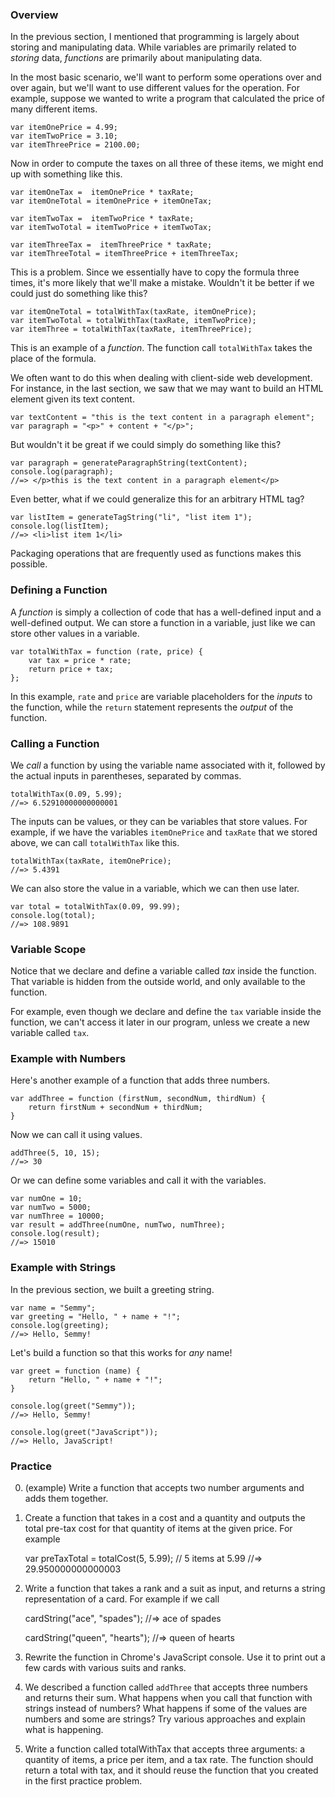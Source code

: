### Overview

In the previous section, I mentioned that programming is largely about storing
and manipulating data. While variables are primarily related to _storing_ data,
_functions_ are primarily about manipulating data.

In the most basic scenario, we'll want to perform some operations over and over
again, but we'll want to use different values for the operation. For example,
suppose we wanted to write a program that calculated the price of many different
items.

    var itemOnePrice = 4.99;
    var itemTwoPrice = 3.10;
    var itemThreePrice = 2100.00;

Now in order to compute the taxes on all three of these items, we might end up
with something like this.

    var itemOneTax =  itemOnePrice * taxRate;
    var itemOneTotal = itemOnePrice + itemOneTax;

    var itemTwoTax =  itemTwoPrice * taxRate;
    var itemTwoTotal = itemTwoPrice + itemTwoTax;

    var itemThreeTax =  itemThreePrice * taxRate;
    var itemThreeTotal = itemThreePrice + itemThreeTax;

This is a problem. Since we essentially have to copy the formula three times,
it's more likely that we'll make a mistake. Wouldn't it be better if we could
just do something like this?

    var itemOneTotal = totalWithTax(taxRate, itemOnePrice);
    var itemTwoTotal = totalWithTax(taxRate, itemTwoPrice);
    var itemThree = totalWithTax(taxRate, itemThreePrice);

This is an example of a _function_. The function call `totalWithTax` takes the
place of the formula.

We often want to do this when dealing with client-side web development. For
instance, in the last section, we saw that we may want to build an HTML element
given its text content.

    var textContent = "this is the text content in a paragraph element";
    var paragraph = "<p>" + content + "</p>";

But wouldn't it be great if we could simply do something like this?

    var paragraph = generateParagraphString(textContent);
    console.log(paragraph);
    //=> </p>this is the text content in a paragraph element</p>

Even better, what if we could generalize this for an arbitrary HTML tag?

    var listItem = generateTagString("li", "list item 1");
    console.log(listItem);
    //=> <li>list item 1</li>

Packaging operations that are frequently used as functions makes this possible.

### Defining a Function

A _function_ is simply a collection of code that has a well-defined input and a
well-defined output. We can store a function in a variable, just like we can
store other values in a variable.

    var totalWithTax = function (rate, price) {
        var tax = price * rate;
        return price + tax;
    };

In this example, `rate` and `price` are variable placeholders for the _inputs_
to the function, while the `return` statement represents the _output_ of the
function.

### Calling a Function

We _call_ a function by using the variable name associated with it,
followed by the actual inputs in parentheses, separated by
commas.

    totalWithTax(0.09, 5.99);
    //=> 6.52910000000000001

The inputs can be values, or they can be variables that store
values. For example, if we have the variables `itemOnePrice` and
`taxRate` that we stored above, we can call `totalWithTax` like
this.

    totalWithTax(taxRate, itemOnePrice);
    //=> 5.4391

We can also store the value in a variable, which we can then use
later.

    var total = totalWithTax(0.09, 99.99);
    console.log(total);
    //=> 108.9891

### Variable Scope

Notice that we declare and define a variable called _tax_ inside the
function. That variable is hidden from the outside world, and only
available to the function.

For example, even though we declare and define the `tax` variable
inside the function, we can't access it later in our program, unless
we create a new variable called `tax`.

### Example with Numbers

Here's another example of a function that adds three numbers.

    var addThree = function (firstNum, secondNum, thirdNum) {
        return firstNum + secondNum + thirdNum;
    }

Now we can call it using values.

    addThree(5, 10, 15);
    //=> 30

Or we can define some variables and call it with the variables.

    var numOne = 10;
    var numTwo = 5000;
    var numThree = 10000;
    var result = addThree(numOne, numTwo, numThree);
    console.log(result);
    //=> 15010

### Example with Strings

In the previous section, we built a greeting string.

    var name = "Semmy";
    var greeting = "Hello, " + name + "!";
    console.log(greeting);
    //=> Hello, Semmy!

Let's build a function so that this works for _any_ name!

    var greet = function (name) {
        return "Hello, " + name + "!";
    }

    console.log(greet("Semmy"));
    //=> Hello, Semmy!

    console.log(greet("JavaScript"));
    //=> Hello, JavaScript!

### Practice

0. (example) Write a function that accepts two number arguments and adds them
together.

1. Create a function that takes in a cost and a quantity and outputs the
total pre-tax cost for that quantity of items at the given price. For
example

    var preTaxTotal = totalCost(5, 5.99); // 5 items at 5.99
    //=> 29.950000000000003

2. Write a function that takes a rank and a suit as input, and returns a
string representation of a card. For example if we call

    cardString("ace", "spades");
    //=> ace of spades

    cardString("queen", "hearts");
    //=> queen of hearts

3. Rewrite the function in Chrome's JavaScript console. Use it to print out a
few cards with various suits and ranks.

5. We described a function called `addThree` that accepts three
numbers and returns their sum. What happens when you call that
function with strings instead of numbers? What happens if some of the
values are numbers and some are strings? Try various approaches and
explain what is happening.

6. Write a function called totalWithTax that accepts three arguments: a quantity
of items, a price per item, and a tax rate. The function should return a total
with tax, and it should reuse the function that you created in the first
practice problem.

